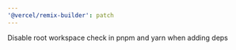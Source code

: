 ```yaml
---
'@vercel/remix-builder': patch
---
```


Disable root workspace check in pnpm and yarn when adding deps
